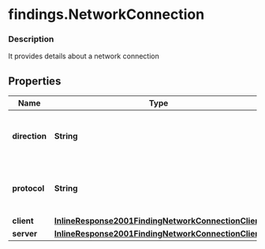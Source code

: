 # findings.NetworkConnection

### Description

It provides details about a network connection

## Properties
Name | Type | Description | Notes
------------ | ------------- | ------------- | -------------
**direction** | **String** | The direction of this network connection | [optional] 
**protocol** | **String** | The protocol of this network connection | [optional] 
**client** | [**InlineResponse2001FindingNetworkConnectionClient**](InlineResponse2001FindingNetworkConnectionClient.md) |  | [optional] 
**server** | [**InlineResponse2001FindingNetworkConnectionClient**](InlineResponse2001FindingNetworkConnectionClient.md) |  | [optional] 

